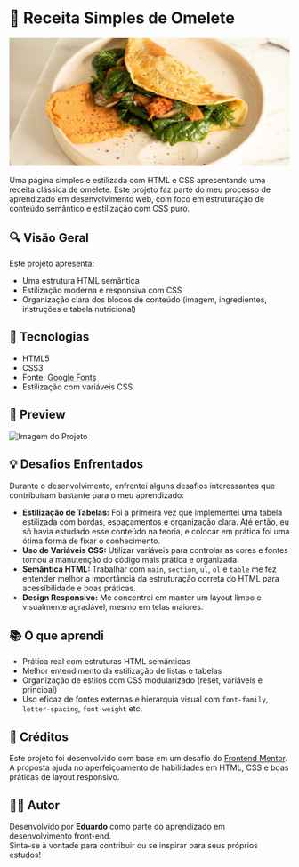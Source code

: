 # 🍳 Receita Simples de Omelete

![Preview do projeto](./src/images/image-omelette.jpeg)

Uma página simples e estilizada com HTML e CSS apresentando uma receita clássica de omelete. Este projeto faz parte do meu processo de aprendizado em desenvolvimento web, com foco em estruturação de conteúdo semântico e estilização com CSS puro.

## 🔍 Visão Geral

Este projeto apresenta:

- Uma estrutura HTML semântica  
- Estilização moderna e responsiva com CSS  
- Organização clara dos blocos de conteúdo (imagem, ingredientes, instruções e tabela nutricional)

## 🚀 Tecnologias

- HTML5  
- CSS3  
- Fonte: [Google Fonts](https://fonts.google.com/)  
- Estilização com variáveis CSS

## 📸 Preview

![Imagem do Projeto](/src/images/screencapture-127-0-0-1-5501-index-html-2025-07-18-12_03_53.png)

## 💡 Desafios Enfrentados

Durante o desenvolvimento, enfrentei alguns desafios interessantes que contribuíram bastante para o meu aprendizado:

- **Estilização de Tabelas:** Foi a primeira vez que implementei uma tabela estilizada com bordas, espaçamentos e organização clara. Até então, eu só havia estudado esse conteúdo na teoria, e colocar em prática foi uma ótima forma de fixar o conhecimento.  
- **Uso de Variáveis CSS:** Utilizar variáveis para controlar as cores e fontes tornou a manutenção do código mais prática e organizada.  
- **Semântica HTML:** Trabalhar com `main`, `section`, `ul`, `ol` e `table` me fez entender melhor a importância da estruturação correta do HTML para acessibilidade e boas práticas.  
- **Design Responsivo:** Me concentrei em manter um layout limpo e visualmente agradável, mesmo em telas maiores.

## 📚 O que aprendi

- Prática real com estruturas HTML semânticas  
- Melhor entendimento da estilização de listas e tabelas  
- Organização de estilos com CSS modularizado (reset, variáveis e principal)  
- Uso eficaz de fontes externas e hierarquia visual com `font-family`, `letter-spacing`, `font-weight` etc.

## 🙌 Créditos

Este projeto foi desenvolvido com base em um desafio do [Frontend Mentor](https://www.frontendmentor.io).  
A proposta ajuda no aperfeiçoamento de habilidades em HTML, CSS e boas práticas de layout responsivo.

## 🧑‍💻 Autor

 Desenvolvido por **Eduardo** como parte do aprendizado em desenvolvimento front-end.  
 Sinta-se à vontade para contribuir ou se inspirar para seus próprios estudos!

 